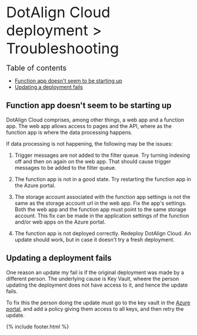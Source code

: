 <div style="font-size: 40px">DotAlign Cloud deployment > Troubleshooting</div>

<br />

<!-- TOC -->

<div style="font-size: 20px">Table of contents</div>

- [Function app doesn't seem to be starting up](###Website-is-accessible-but-the-function-app-is-not-starting-up)
- [Updating a deployment fails](###updating-a-deployment-fails)

<!-- /TOC -->

## Function app doesn't seem to be starting up

DotAlign Cloud comprises, among other things, a web app and a function app. The web app allows access to pages and the API, where as the function app is where the data processing happens.

If data processing is not happening, the following may be the issues:

1. Trigger messages are not added to the filter queue. Try turning indexing off and then on again on the web app. That should cause trigger messages to be added to the filter queue.

1. The function app is not in a good state. Try restarting the function app in the Azure portal.

1. The storage account associated with the function app settings is not the same as the storage account url in the web app. Fix the app's settings. Both the web app and the function app must point to the same storage account. This fix can be made in the application settings of the function and/or web apps on the Azure portal.

1. The function app is not deployed correctly. Redeploy DotAlign Cloud. An update should work, but in case it doesn't try a fresh deployment.

## Updating a deployment fails

One reason an update my fail is if the original deployment was made by a different person. The underlying cause is Key Vault, wheere the person updating the deployment does not have access to it, and hence the update fails. 

To fix this the person doing the update must go to the key vault in the [Azure portal](https://portal.azure.com), and add a policy giving them access to all keys, and then retry the update. 

{% include footer.html %}
